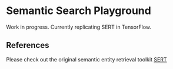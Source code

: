 Semantic Search Playground
=================================
Work in progress. Currently replicating SERT in TensorFlow.


References
--------
Please check out the original semantic entity retrieval toolkit [SERT](github.com/cvangysel/SERT)
